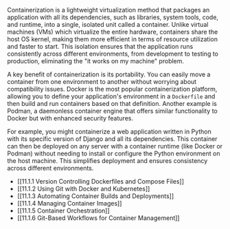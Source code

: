Containerization is a lightweight virtualization method that packages an application with all its dependencies, such as libraries, system tools, code, and runtime, into a single, isolated unit called a container. Unlike virtual machines (VMs) which virtualize the entire hardware, containers share the host OS kernel, making them more efficient in terms of resource utilization and faster to start. This isolation ensures that the application runs consistently across different environments, from development to testing to production, eliminating the "it works on my machine" problem.

A key benefit of containerization is its portability. You can easily move a container from one environment to another without worrying about compatibility issues. Docker is the most popular containerization platform, allowing you to define your application's environment in a `Dockerfile` and then build and run containers based on that definition. Another example is Podman, a daemonless container engine that offers similar functionality to Docker but with enhanced security features.

For example, you might containerize a web application written in Python with its specific version of Django and all its dependencies. This container can then be deployed on any server with a container runtime (like Docker or Podman) without needing to install or configure the Python environment on the host machine. This simplifies deployment and ensures consistency across different environments.

- [[11.1.1 Version Controlling Dockerfiles and Compose Files]]
- [[11.1.2 Using Git with Docker and Kubernetes]]
- [[11.1.3 Automating Container Builds and Deployments]]
- [[11.1.4 Managing Container Images]]
- [[11.1.5 Container Orchestration]]
- [[11.1.6 Git-Based Workflows for Container Management]]